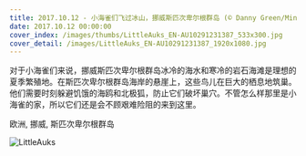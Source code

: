 ```yaml
---
title: 2017.10.12 - 小海雀们飞过冰山，挪威斯匹次卑尔根群岛 (© Danny Green/Minden Pictures)
date: 2017.10.12 00:00:00
cover_index: /images/thumbs/LittleAuks_EN-AU10291231387_533x300.jpg
cover_detail: /images/LittleAuks_EN-AU10291231387_1920x1080.jpg
---
```


对于小海雀们来说，挪威斯匹次卑尔根群岛冰冷的海水和寒冷的岩石海滩是理想的夏季繁殖地。在斯匹次卑尔根群岛海岸的悬崖上，这些鸟儿在巨大的栖息地筑巢。他们需要时刻躲避饥饿的海鸥和北极狐，防止它们破坏巢穴。不管怎么样那里是小海雀的家，所以它们还是会不顾艰难险阻的来到这里。

欧洲, 挪威, 斯匹次卑尔根群岛

![LittleAuks](/images/LittleAuks_EN-AU10291231387_1920x1080.jpg)
